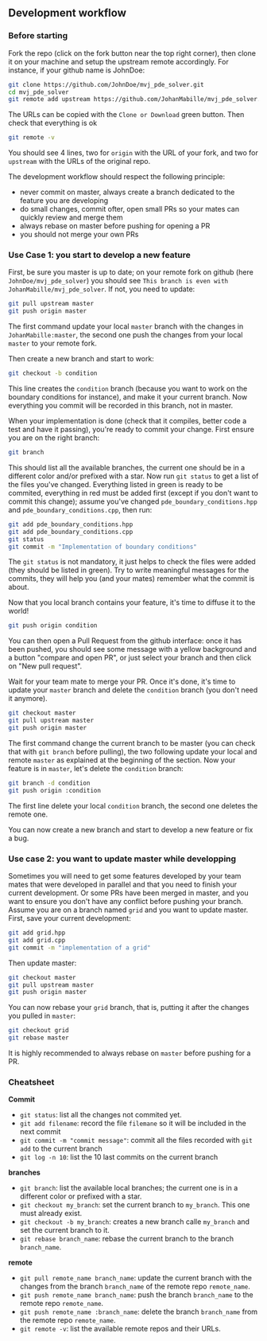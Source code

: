 ## Development workflow

### Before starting

Fork the repo (click on the fork button near the top right corner), then clone it on your machine
and setup the upstream remote accordingly. For instance, if your github name is JohnDoe:

```bash
git clone https://github.com/JohnDoe/mvj_pde_solver.git
cd mvj_pde_solver
git remote add upstream https://github.com/JohanMabille/mvj_pde_solver.git
```

The URLs can be copied with the `Clone or Download` green button. Then check that everything is ok

```bash
git remote -v
```

You should see 4 lines, two for `origin` with the URL of your fork, and two for `upstream` with the URLs
of the original repo.


The development workflow should respect the following principle:
- never commit on master, always create a branch dedicated to the feature you are developing
- do small changes, commit ofter, open small PRs so your mates can quickly review and merge them
- always rebase on master before pushing for opening a PR
- you should not merge your own PRs

### Use Case 1: you start to develop a new feature

First, be sure you master is up to date; on your remote fork on github (here `JohnDoe/mvj_pde_solver`)
you should see `This branch is even with JohanMabille/mvj_pde_solver`. If not, you need to update:

```bash
git pull upstream master
git push origin master
```

The first command update your local `master` branch with the changes in `JohanMabille:master`, the second
one push the changes from your local `master` to your remote fork.

Then create a new branch and start to work:

```bash
git checkout -b condition
```

This line creates the `condition` branch (because you want to work on the boundary conditions for instance),
and make it your current branch. Now everything you commit will be recorded in this branch, not in master.

When your implementation is done (check that it compiles, better code a test and have it passing), you're ready
to commit your change. First ensure you are on the right branch:

```bash
git branch
```

This should list all the available branches, the current one should be in a different color and/or prefixed with
a star. Now run `git status` to get a list of the files you've changed. Everything listed in green is ready to be
commited, everything in red must be added first (except if you don't want to commit this change); assume you've
changed `pde_boundary_conditions.hpp` and `pde_boundary_conditions.cpp`, then run:

```bash
git add pde_boundary_conditions.hpp
git add pde_boundary_conditions.cpp
git status
git commit -m "Implementation of boundary conditions"
```

The `git status` is not mandatory, it just helps to check the files were added (they should be listed in green).
Try to write meaningful messages for the commits, they will help you (and your mates) remember what the commit
is about.

Now that you local branch contains your feature, it's time to diffuse it to the world!

```bash
git push origin condition
```

You can then open a Pull Request from the github interface: once it has been pushed, you should see some message
with a yellow background and a button "compare and open PR", or just select your branch and then click on 
"New pull request".

Wait for your team mate to merge your PR. Once it's done, it's time to update your `master` branch and delete
the `condition` branch (you don't need it anymore).

```bash
git checkout master
git pull upstream master
git push origin master
```

The first command change the current branch to be master (you can check that with `git branch` before pulling),
the two following update your local and remote `master` as explained at the beginning of the section. Now your
feature is in `master`, let's delete the `condition` branch:

```bash
git branch -d condition
git push origin :condition
```

The first line delete your local `condition` branch, the second one deletes the remote one.

You can now create a new branch and start to develop a new feature or fix a bug.

### Use case 2: you want to update master while developping

Sometimes you will need to get some features developed by your team mates that were developed in parallel and
that you need to finish your current development. Or some PRs have been merged in master, and you want to ensure
you don't have any conflict before pushing your branch. Assume you are on a branch named `grid` and you want
to update master. First, save your current development:

```bash
git add grid.hpp
git add grid.cpp
git commit -m "implementation of a grid"
```

Then update master:

```bash
git checkout master
git pull upstream master
git push origin master
```

You can now rebase your `grid` branch, that is, putting it after the changes you pulled in `master`:

```bash
git checkout grid
git rebase master
```

It is highly recommended to always rebase on `master` before pushing for a PR.

### Cheatsheet

**Commit**

- `git status`: list all the changes not commited yet.
- `git add filename`: record the file `filemane` so it will be included in the next commit
- `git commit -m "commit message"`: commit all the files recorded with `git add` to the current branch
- `git log -n 10`: list the 10 last commits on the current branch

**branches**

- `git branch`: list the available local branches; the current one is in a different color or prefixed with a star.
- `git checkout my_branch`: set the current branch to `my_branch`. This one must already exist.
- `git checkout -b my_branch`: creates a new branch calle `my_branch` and set the current branch to it.
- `git rebase branch_name`: rebase the current branch to the branch `branch_name`.

**remote**

- `git pull remote_name branch_name`: update the current branch with the changes from the branch `branch_name`
of the remote repo `remote_name`.
- `git push remote_name branch_name`: push the branch `branch_name` to the remote repo `remote_name`.
- `git push remote_name :branch_name`: delete the branch `branch_name` from the remote repo `remote_name`.
- `git remote -v`: list the available remote repos and their URLs.

